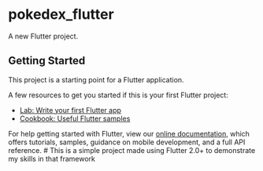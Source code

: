 # pokedex_flutter

A new Flutter project.

## Getting Started

This project is a starting point for a Flutter application.

A few resources to get you started if this is your first Flutter project:

- [Lab: Write your first Flutter app](https://flutter.dev/docs/get-started/codelab)
- [Cookbook: Useful Flutter samples](https://flutter.dev/docs/cookbook)

For help getting started with Flutter, view our
[online documentation](https://flutter.dev/docs), which offers tutorials,
samples, guidance on mobile development, and a full API reference.
#   T h i s   i s   a   s i m p l e   p r o j e c t   m a d e   u s i n g   F l u t t e r   2 . 0 +   t o   d e m o n s t r a t e   m y   s k i l l s   i n   t h a t   f r a m e w o r k  
 